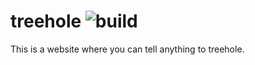 # treehole ![build](https://travis-ci.org/shildondu/treehole.svg?branch=master)

This is a website where you can tell anything to treehole.
